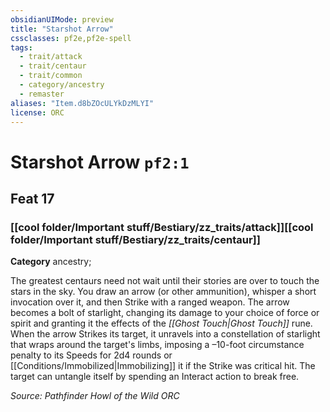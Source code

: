 ```yaml
---
obsidianUIMode: preview
title: "Starshot Arrow"
cssclasses: pf2e,pf2e-spell
tags:
  - trait/attack
  - trait/centaur
  - trait/common
  - category/ancestry
  - remaster
aliases: "Item.d8bZOcULYkDzMLYI"
license: ORC
---
```

# Starshot Arrow `pf2:1`
## Feat 17
### [[cool folder/Important stuff/Bestiary/zz_traits/attack]][[cool folder/Important stuff/Bestiary/zz_traits/centaur]]

**Category** ancestry; 




The greatest centaurs need not wait until their stories are over to touch the stars in the sky. You draw an arrow (or other ammunition), whisper a short invocation over it, and then Strike with a ranged weapon. The arrow becomes a bolt of starlight, changing its damage to your choice of force or spirit and granting it the effects of the _[[Ghost Touch|Ghost Touch]]_ rune. When the arrow Strikes its target, it unravels into a constellation of starlight that wraps around the target's limbs, imposing a –10-foot circumstance penalty to its Speeds for 2d4 rounds or [[Conditions/Immobilized|Immobilizing]] it if the Strike was critical hit. The target can untangle itself by spending an Interact action to break free.

*Source: Pathfinder Howl of the Wild*
*ORC*